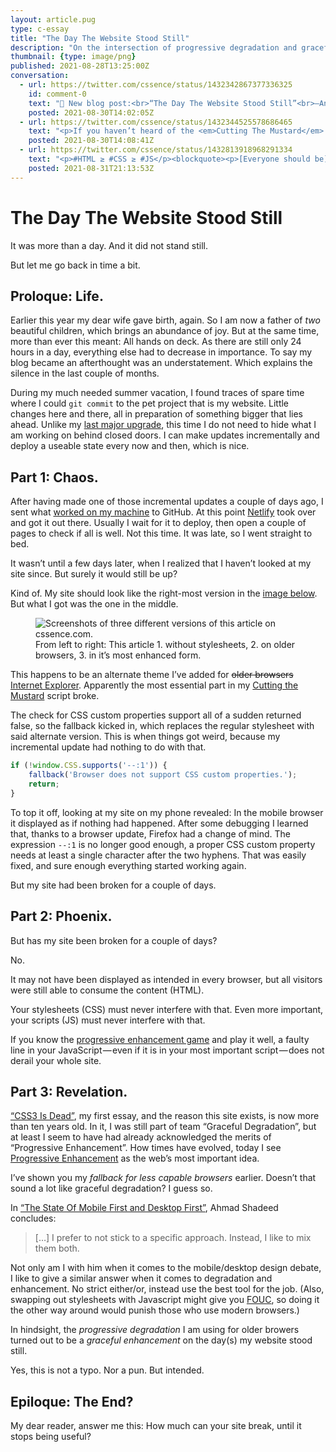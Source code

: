 ```yaml
---
layout: article.pug
type: c-essay
title: "The Day The Website Stood Still"
description: "On the intersection of progressive degradation and graceful enhancement."
thumbnail: {type: image/png}
published: 2021-08-28T13:25:00Z
conversation:
  - url: https://twitter.com/cssence/status/1432342867377336325
    id: comment-0
    text: "📝 New blog post:<br>“The Day The Website Stood Still”<br>—An Ode to Progressive Enhancement.<br>[cssence.com/2021/the-day-the-website-stood-still](/2021/the-day-the-website-stood-still/)"
    posted: 2021-08-30T14:02:05Z
  - url: https://twitter.com/cssence/status/1432344525578686465
    text: "<p>If you haven’t heard of the <em>Cutting The Mustard</em> concept, [@adactio](https://twitter.com/adactio) covers it in his brilliant book “Resilient Web Design”:<br>[resilientwebdesign.com/chapter5/#cuttingthemustard](https://resilientwebdesign.com/chapter5/#cuttingthemustard)</p><p>Actually, read the whole book!</p>"
    posted: 2021-08-30T14:08:41Z
  - url: https://twitter.com/cssence/status/1432813918968291334
    text: "<p>#HTML ≥ #CSS ≥ #JS</p><blockquote><p>[Everyone should be] able to consume the content (HTML). Your stylesheets (CSS) must never interfere with that. Even more important, your scripts (JS) must never interfere with that.</p></blockquote>"
    posted: 2021-08-31T21:13:53Z
---
```


# The Day The Website Stood Still

It was more than a day. And it did not stand still.

But let me go back in time a bit.

## Proloque: Life.

Earlier this year my dear wife gave birth, again. So I am now a father of _two_ beautiful children, which brings an abundance of joy. But at the same time, more than ever this meant: All hands on deck. As there are still only 24 hours in a day, everything else had to decrease in importance. To say my blog became an afterthought was an understatement. Which explains the silence in the last couple of months.

During my much needed summer vacation, I found traces of spare time where I could `git commit` to the pet project that is my website. Little changes here and there, all in preparation of something bigger that lies ahead. Unlike my [last major upgrade](/2020/redesign), this time I do not need to hide what I am working on behind closed doors. I can make updates incrementally and deploy a useable state every now and then, which is nice.

## Part 1: Chaos.

After having made one of those incremental updates a couple of days ago, I sent what [worked on my machine](https://blog.codinghorror.com/the-works-on-my-machine-certification-program/) to GitHub. At this point [Netlify](https://www.netlify.com/) took over and got it out there. Usually I wait for it to deploy, then open a couple of pages to check if all is well. Not this time. It was late, so I went straight to bed.

It wasn’t until a few days later, when I realized that I haven’t looked at my site since. But surely it would still be up?

Kind of. My site should look like the right-most version in the [image below](#figure-1). But what I got was the one in the middle.

<figure id="figure-1" class="standout"><img src="/2021/the-day-the-website-stood-still/versions.png" alt="Screenshots of three different versions of this article on cssence.com."><figcaption>From left to right: This article 1. without stylesheets, 2. on older browsers, 3. in it’s most enhanced form.</figcaption></figure>

This happens to be an alternate theme I’ve added for <del>older browsers</del><ins> Internet Explorer</ins>. Apparently the most essential part in my [Cutting the Mustard](/2020/css-variables-in-style-attributes/) script broke.

The check for CSS custom properties support all of a sudden returned false, so the fallback kicked in, which replaces the regular stylesheet with said alternate version. This is when things got weird, because my incremental update had nothing to do with that.

```js
if (!window.CSS.supports('--:1')) {
	fallback('Browser does not support CSS custom properties.');
	return;
}
```

To top it off, looking at my site on my phone revealed: In the mobile browser it displayed as if nothing had happened. After some debugging I learned that, thanks to a browser update, Firefox had a change of mind. The expression `--:1` is no longer good enough, a proper CSS custom property needs at least a single character after the two hyphens. That was easily fixed, and sure enough everything started working again.

But my site had been broken for a couple of days.

## Part 2: Phoenix.

But has my site been broken for a couple of days?

No.

It may not have been displayed as intended in every browser, but all visitors were still able to consume the content (HTML).

Your stylesheets (CSS) must never interfere with that. Even more important, your scripts (JS) must never interfere with that.

If you know the [progressive enhancement game](https://www.gov.uk/service-manual/technology/using-progressive-enhancement) and play it well, a faulty line in your JavaScript&#8202;&mdash;&#8202;even if it is in your most important script&#8202;&mdash;&#8202;does not derail your whole site.

## Part 3: Revelation.

[“CSS3 Is Dead”](/2011/css3-is-dead/), my first essay, and the reason this site exists, is now more than ten years old. In it, I was still part of team “Graceful Degradation”, but at least I seem to have had already acknowledged the merits of “Progressive Enhancement”. How times have evolved, today I see [Progressive Enhancement](https://en.wikipedia.org/wiki/Progressive_enhancement) as the web’s most important idea.

I’ve shown you my _fallback for less capable browsers_ earlier. Doesn’t that sound a lot like graceful degradation? I guess so.

In [“The State Of Mobile First and Desktop First”](https://www.ishadeed.com/article/the-state-of-mobile-first-and-desktop-first/), Ahmad Shadeed concludes:

> […] I prefer to not stick to a specific approach. Instead, I like to mix them both.

Not only am I with him when it comes to the mobile/desktop design debate, I like to give a similar answer when it comes to degradation and enhancement. No strict either/or, instead use the best tool for the job. (Also, swapping out stylesheets with Javascript might give you [FOUC](https://en.wikipedia.org/wiki/Flash_of_unstyled_content), so doing it the other way around would punish those who use modern browsers.)

In hindsight, the _progressive degradation_ I am using for older browers turned out to be a _graceful enhancement_ on the day(s) my website stood still.

Yes, this is not a typo. Nor a pun. But intended.

## Epiloque: The End?

My dear reader, answer me this: How much can your site break, until it stops being useful?
